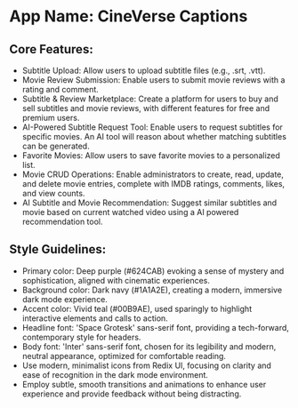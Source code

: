 # **App Name**: CineVerse Captions

## Core Features:

- Subtitle Upload: Allow users to upload subtitle files (e.g., .srt, .vtt).
- Movie Review Submission: Enable users to submit movie reviews with a rating and comment.
- Subtitle & Review Marketplace: Create a platform for users to buy and sell subtitles and movie reviews, with different features for free and premium users.
- AI-Powered Subtitle Request Tool: Enable users to request subtitles for specific movies. An AI tool will reason about whether matching subtitles can be generated.
- Favorite Movies: Allow users to save favorite movies to a personalized list.
- Movie CRUD Operations: Enable administrators to create, read, update, and delete movie entries, complete with IMDB ratings, comments, likes, and view counts.
- AI Subtitle and Movie Recommendation: Suggest similar subtitles and movie based on current watched video using a AI powered recommendation tool.

## Style Guidelines:

- Primary color: Deep purple (#624CAB) evoking a sense of mystery and sophistication, aligned with cinematic experiences.
- Background color: Dark navy (#1A1A2E), creating a modern, immersive dark mode experience.
- Accent color: Vivid teal (#00B9AE), used sparingly to highlight interactive elements and calls to action.
- Headline font: 'Space Grotesk' sans-serif font, providing a tech-forward, contemporary style for headers.
- Body font: 'Inter' sans-serif font, chosen for its legibility and modern, neutral appearance, optimized for comfortable reading.
- Use modern, minimalist icons from Redix UI, focusing on clarity and ease of recognition in the dark mode environment.
- Employ subtle, smooth transitions and animations to enhance user experience and provide feedback without being distracting.